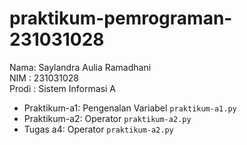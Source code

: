 # praktikum-pemrograman-231031028
<div> Nama: Saylandra Aulia Ramadhani </div>
<div> NIM : 231031028 </div>
<div> Prodi : Sistem Informasi A </div>

* Praktikum-a1: Pengenalan Variabel `praktikum-a1.py`
* Praktikum-a2: Operator `praktikum-a2.py`
* Tugas a4: Operator `praktikum-a2.py`
